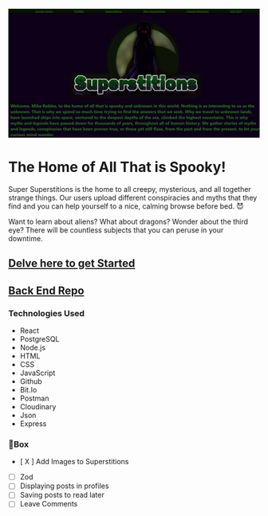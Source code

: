 ![Screenshot3](./public/Screenshot3.png)
# The Home of All That is Spooky!

Super Superstitions is the home to all creepy, mysterious, and all together strange things. Our users upload different conspiracies and myths that they find and you can help yourself to a nice, calming browse before bed. 😈 

Want to learn about aliens? What about dragons? Wonder about the third eye? There will be countless subjects that you can peruse in your downtime. 

## [Delve here to get Started](https://super-superstitions.netlify.app/)

## [Back End Repo](https://github.com/demonorez/super-superstitions-back-end)

### Technologies Used
* React
* PostgreSQL
* Node.js
* HTML
* CSS
* JavaScript
* Github
* Bit.Io
* Postman 
* Cloudinary
* Json
* Express

### 🧊Box
- [ X ] Add Images to Superstitions
- [ ] Zod 
- [ ] Displaying posts in profiles
- [ ] Saving posts to read later
- [ ] Leave Comments